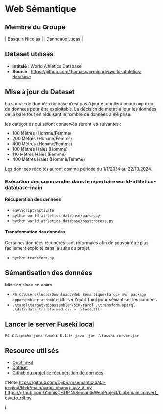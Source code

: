 # Web Sémantique

## Membre du Groupe

| Basquin Nicolas |
| Danneaux Lucas |

## Dataset utilisés
- **Intitulé** : World Athletics Database
- **Source** : https://github.com/thomascamminady/world-athletics-database

## Mise à jour du Dataset
La source de données de base n'est pas à jour et contient beaucoup trop de données pour être exploitable.
La décision de mettre à jour les données de la base tout en réduisant le nombre de données à été prise.

les catégories qui seront conservés seront les suivantes :

- 100 Mètres (Homme/Femme)
- 200 Mètres (Homme/Femme)
- 400 Mètres (Homme/Femme)
- 100 Mètres Haies (Homme)
- 110 Mètres Haies (Femme)
- 400 Mètres Haies (Homme/Femme)

Les données récoltés auront comme période du 1/1/2024 au 22/10/2024.


### Exécution des commandes dans le répertoire world-athletics-database-main
#### Récupération des données
- `env\Script\activate`
- `python world_athletics_database/parse.py`
- `python world_athletics_database/postprocess.py`
#### Transformation des données
Certaines données récupérés sont reformatés afin de pouvoir être plus facilement exploité dans la suite du projet.

- `python transform.py`

## Sémantisation des données
Mise en place en cours
- `PS C:\Users\lucas\Downloads\Web Sémantique\tarql> mvn package appassembler:assemble`
Utiliser l'outil Tarql pour sémantiser les données
- `.\tarql\target\appassembler\bin\tarql .\transform.sparql .\data\data_transformed.csv > .\test.ttl`

## Lancer le server Fuseki local
`PS C:\apache-jena-fuseki-5.1.0> java -jar .\fuseki-server.jar`

## Resource utilisés
- [Outil Tarql](https://tarql.github.io/)
- [Dataset](https://www.kaggle.com/datasets/mexwell/world-athletics-database)
- [Github du projet de récupération de données](https://github.com/thomascamminady/world-athletics-database)

#Note 
https://github.com/DjibSan/semantic-data-project/blob/main/script_change_csv_ttl.py
https://github.com/YannisCHUPIN/SemanticWebProject/blob/main/convert_csv_to_rdf.py

í
